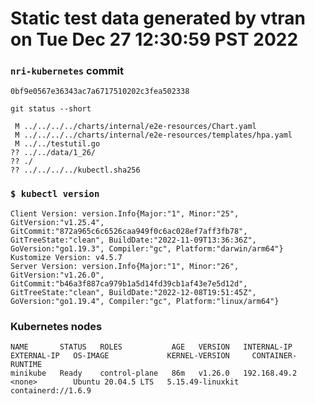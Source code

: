 # Static test data generated by vtran on Tue Dec 27 12:30:59 PST 2022

### `nri-kubernetes` commit
```
0bf9e0567e36343ac7a6717510202c3fea502338
```

`git status --short`

```
 M ../../../../charts/internal/e2e-resources/Chart.yaml
 M ../../../../charts/internal/e2e-resources/templates/hpa.yaml
 M ../../testutil.go
?? ../../data/1_26/
?? ./
?? ../../../../kubectl.sha256
```

### `$ kubectl version`
```
Client Version: version.Info{Major:"1", Minor:"25", GitVersion:"v1.25.4", GitCommit:"872a965c6c6526caa949f0c6ac028ef7aff3fb78", GitTreeState:"clean", BuildDate:"2022-11-09T13:36:36Z", GoVersion:"go1.19.3", Compiler:"gc", Platform:"darwin/arm64"}
Kustomize Version: v4.5.7
Server Version: version.Info{Major:"1", Minor:"26", GitVersion:"v1.26.0", GitCommit:"b46a3f887ca979b1a5d14fd39cb1af43e7e5d12d", GitTreeState:"clean", BuildDate:"2022-12-08T19:51:45Z", GoVersion:"go1.19.4", Compiler:"gc", Platform:"linux/arm64"}
```

### Kubernetes nodes
```
NAME       STATUS   ROLES           AGE   VERSION   INTERNAL-IP    EXTERNAL-IP   OS-IMAGE             KERNEL-VERSION     CONTAINER-RUNTIME
minikube   Ready    control-plane   86m   v1.26.0   192.168.49.2   <none>        Ubuntu 20.04.5 LTS   5.15.49-linuxkit   containerd://1.6.9
```
